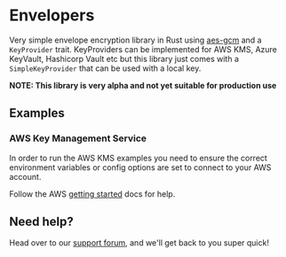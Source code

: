 # Envelopers

Very simple envelope encryption library in Rust using [aes-gcm](https://crates.io/crates/aes-gcm) and a `KeyProvider`
trait. KeyProviders can be implemented for AWS KMS, Azure KeyVault, Hashicorp Vault etc but this library just comes with
a `SimpleKeyProvider` that can be used with a local key.

**NOTE: This library is very alpha and not yet suitable for production use**

## Examples

### AWS Key Management Service

In order to run the AWS KMS examples you need to ensure the correct environment variables or config options are set to connect to your AWS account.

Follow the AWS [getting started](https://docs.aws.amazon.com/sdk-for-rust/latest/dg/getting-started.html) docs for help.

## Need help?

Head over to our [support forum](https://discuss.cipherstash.com/), and we'll get back to you super quick! 
